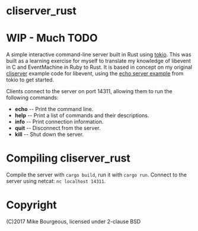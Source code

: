 # cliserver_rust

# WIP - Much TODO

A simple interactive command-line server built in Rust using [tokio][0].  This
was built as a learning exercise for myself to translate my knowledge of
libevent in C and EventMachine in Ruby to Rust.  It is based in concept on my
original [cliserver][1] example code for libevent, using the [echo server
example][2] from tokio to get started.

Clients connect to the server on port 14311, allowing them to run the following
commands:

- **echo** -- Print the command line.
- **help** -- Print a list of commands and their descriptions.
- **info** -- Print connection information.
- **quit** -- Disconnect from the server.
- **kill** -- Shut down the server.


# Compiling cliserver_rust

Compile the server with `cargo build`, run it with `cargo run`.  Connect to the
server using netcat: `nc localhost 14311`.

# Copyright
(C)2017 Mike Bourgeous, licensed under 2-clause BSD

[0]: https://tokio.rs
[1]: https://github.com/mike-bourgeous/cliserver
[2]: https://tokio.rs/docs/getting-started/simple-server/
